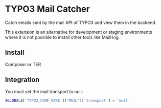 # TYPO3 Mail Catcher

Catch emails sent by the mail API of TYPO3 and view them in the backend.

This extension is an alternative for development or staging environments where it is not possible to install other tools like MailHog.

## Install

Composer or TER

## Integration

You must set the mail transport to null:

```PHP
$GLOBALS['TYPO3_CONF_VARS']['MAIL']['transport'] = 'null'
```

